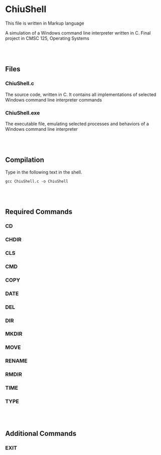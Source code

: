 # ChiuShell
This file is written in Markup language

A simulation of a Windows command line interpreter written in C.
Final project in CMSC 125, Operating Systems

<br><br>

## Files

### ChiuShell.c
The source code, written in C. It contains all implementations of selected Windows command line interpreter commands

### ChiuShell.exe
The executable file, emulating selected processes and behaviors of a Windows command line interpreter

<br><br>

## Compilation

Type in the following text in the shell. 
```
gcc ChiuShell.c -o ChiuShell
```

<br><br>

## Required Commands

### CD

### CHDIR

### CLS

### CMD

### COPY

### DATE

### DEL

### DIR

### MKDIR

### MOVE

### RENAME

### RMDIR

### TIME

### TYPE

<br><br>

## Additional Commands

### EXIT